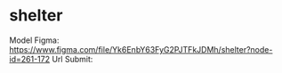 # shelter
Model Figma: https://www.figma.com/file/Yk6EnbY63FyG2PJTFkJDMh/shelter?node-id=261-172
Url Submit: